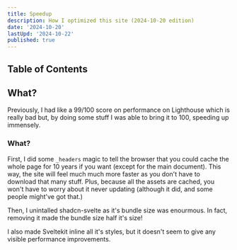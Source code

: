 ```yaml
---
title: Speedup
description: How I optimized this site (2024-10-20 edition)
date: '2024-10-20'
lastUpd: '2024-10-22'
published: true
---
```


## Table of Contents

## What?

Previously, I had like a 99/100 score on performance on Lighthouse which is really bad but, by doing some stuff I was able to bring it to 100, speeding up immensely.

### What?

First, I did some `_headers` magic to tell the browser that you could cache the whole page for 10 years if you want (except for the main document). This way, the site will feel much much more faster as you don't have to download that many stuff. Plus, because all the assets are cached, you won't have to worry about it never updating (although it did, and some people might've got that.)

Then, I unintalled shadcn-svelte as it's bundle size was enourmous. In fact, removing it made the bundle size half it's size!

I also made Sveltekit inline all it's styles, but it doesn't seem to give any visible performance improvements.

